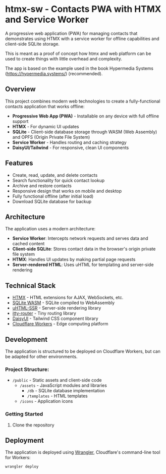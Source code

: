 # htmx-sw - Contacts PWA with HTMX and Service Worker

A progressive web application (PWA) for managing contacts that demonstrates using HTMX with a service worker for offline capabilities and client-side SQLite storage.

This is meant as a proof of concept how htmx and web platform can be used to create things with little overhead and complexity.

The app is based on the example used in the book Hypermedia Systems (https://hypermedia.systems/) (recommended).


## Overview

This project combines modern web technologies to create a fully-functional contacts application that works offline:

- **Progressive Web App (PWA)** - Installable on any device with full offline support
- **HTMX** - For dynamic UI updates
- **SQLite** - Client-side database storage through WASM (Web Assembly) and OPFS (Origin Private File System)
- **Service Worker** - Handles routing and caching strategy
- **DaisyUI/Tailwind** - For responsive, clean UI components

## Features

- Create, read, update, and delete contacts
- Search functionality for quick contact lookup
- Archive and restore contacts
- Responsive design that works on mobile and desktop
- Fully functional offline (after initial load)
- Download SQLite database for backup

## Architecture

The application uses a modern architecture:

- **Service Worker**: Intercepts network requests and serves data and cached content
- **Client-side SQLite**: Stores contact data in the browser's origin private file system
- **HTMX**: Handles UI updates by making partial page requests
- **Server-rendered HTML**: Uses uHTML for templating and server-side rendering

## Technical Stack

- [HTMX](https://htmx.org/) - HTML extensions for AJAX, WebSockets, etc.
- [SQLite WASM](https://sql.js.org/) - SQLite compiled to WebAssembly
- [uHTML-SSR](https://github.com/WebReflection/uhtml-ssr) - Server-side rendering library
- [itty-router](https://github.com/kwhitley/itty-router) - Tiny routing library
- [DaisyUI](https://daisyui.com/) - Tailwind CSS component library
- [Cloudflare Workers](https://workers.cloudflare.com/) - Edge computing platform

## Development

The application is structured to be deployed on Cloudflare Workers, but can be adapted for other environments.

### Project Structure:

- `/public` - Static assets and client-side code
  - `/assets` - JavaScript modules and libraries
    - `/db` - SQLite database implementation
    - `/templates` - HTML templates
  - `/icons` - Application icons

### Getting Started

1. Clone the repository

## Deployment

The application is deployed using [Wrangler](https://developers.cloudflare.com/workers/wrangler/), Cloudflare's command-line tool for Workers:

```bash
wrangler deploy
```